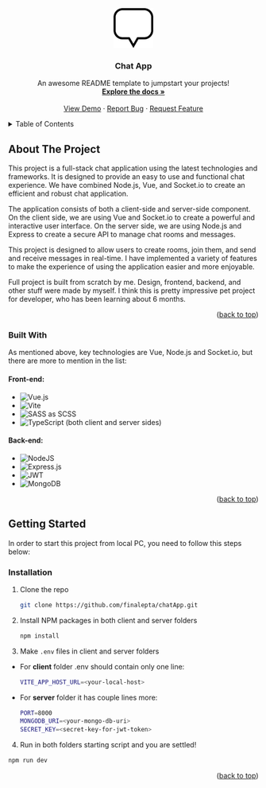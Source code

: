 <div align="center">
  <a href="https://github.com/finalepta/chatApp">
    <img src="client/public/speech-bubble-svgrepo-com.png" alt="Logo" width="80" height="80">
  </a>

  <h3 align="center">Chat App</h3>

  <p align="center">
    An awesome README template to jumpstart your projects!
    <br />
    <a href="https://github.com/finalepta/chatApp"><strong>Explore the docs »</strong></a>
    <br />
    <br />
    <a href="https://fastidious-caramel-a438c3.netlify.app">View Demo</a>
    ·
    <a href="https://github.com/finalepta/chatApp/issues">Report Bug</a>
    ·
    <a href="https://github.com/finalepta/chatApp/issues">Request Feature</a>
  </p>
</div>

<details>
  <summary>Table of Contents</summary>
  <ol>
    <li>
      <a href="#about-the-project">About The Project</a>
      <ul>
        <li><a href="#built-with">Built With</a></li>
      </ul>
    </li>
    <li>
      <a href="#getting-started">Getting Started</a>
      <ul>
        <li><a href="#installation">Installation</a></li>
      </ul>
    </li>
  </ol>
</details>



## About The Project

This project is a full-stack chat application using the latest technologies and frameworks. It is designed to provide an easy to use and functional chat experience. We have combined Node.js, Vue, and Socket.io to create an efficient and robust chat application.

The application consists of both a client-side and server-side component. On the client side, we are using Vue and Socket.io to create a powerful and interactive user interface. On the server side, we are using Node.js and Express to create a secure API to manage chat rooms and messages. 

This project is designed to allow users to create rooms, join them, and send and receive messages in real-time. I have implemented a variety of features to make the experience of using the application easier and more enjoyable. 

Full project is built from scratch by me. Design, frontend, backend, and other stuff were made by myself. I think this is pretty impressive pet project for developer, who has been learning about 6 months. 
<p align="right">(<a href="#readme-top">back to top</a>)</p>



### Built With

As mentioned above, key technologies are Vue, Node.js and Socket.io, but there are more to mention in the list:
#### Front-end: 
* ![Vue.js](https://img.shields.io/badge/vuejs-%2335495e.svg?style=for-the-badge&logo=vuedotjs&logoColor=%234FC08D)
* ![Vite](https://img.shields.io/badge/vite-%23646CFF.svg?style=for-the-badge&logo=vite&logoColor=white)
* ![SASS](https://img.shields.io/badge/SASS-hotpink.svg?style=for-the-badge&logo=SASS&logoColor=white) as SCSS
* ![TypeScript](https://img.shields.io/badge/typescript-%23007ACC.svg?style=for-the-badge&logo=typescript&logoColor=white)  (both client and server sides)

#### Back-end:
* ![NodeJS](https://img.shields.io/badge/node.js-6DA55F?style=for-the-badge&logo=node.js&logoColor=white)
* ![Express.js](https://img.shields.io/badge/express.js-%23404d59.svg?style=for-the-badge&logo=express&logoColor=%2361DAFB)
* ![JWT](https://img.shields.io/badge/JWT-black?style=for-the-badge&logo=JSON%20web%20tokens)
* ![MongoDB](https://img.shields.io/badge/MongoDB-%234ea94b.svg?style=for-the-badge&logo=mongodb&logoColor=white)
<p align="right">(<a href="#readme-top">back to top</a>)</p>



<!-- GETTING STARTED -->
## Getting Started

In order to start this project from local PC, you need to follow this steps below:

### Installation

1. Clone the repo
   ```sh
   git clone https://github.com/finalepta/chatApp.git
   ```
2. Install NPM packages in both client and server folders
   ```sh
   npm install
   ```
3. Make `.env` files in client and server folders
  * For **client** folder .env should contain only one line: 
    ```sh 
    VITE_APP_HOST_URL=<your-local-host>
    ```
  * For **server** folder it has couple lines more:
    ```sh
    PORT=8000
    MONGODB_URI=<your-mongo-db-uri>
    SECRET_KEY=<secret-key-for-jwt-token>
    ```
4. Run in both folders starting script and you are settled!
  ```sh
  npm run dev
  ```
<p align="right">(<a href="#readme-top">back to top</a>)</p>
